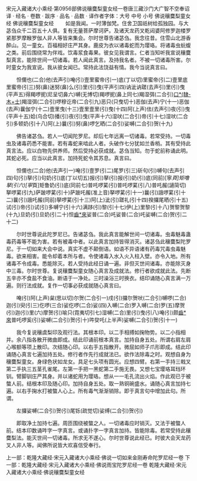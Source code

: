 宋元入藏诸大小乘经·第0956部佛说穰麌梨童女经一卷唐三藏沙门大广智不空奉诏译
· 经名 · 卷数 · 跋序
· 品名 · 品数 · 译作者字体：大号 中号 小号
佛说穰麌梨童女经
佛说穰麌梨童女经
　　如是我闻。一时薄伽梵。住舍卫国祇树给孤独园。与大苾刍众千二百五十人俱。复有无量菩萨摩诃萨。及诸天龙药叉乾闼婆阿修罗迦楼罗紧那罗摩睺罗伽人非人等皆来集会。尔时世尊告诸苾刍。我念往昔。住雪山北游香醉山。见一童女。百福相好庄严其身。鹿皮为衣以诸毒蛇而为璎珞。将诸毒虫蚖蝮之类。前后围绕常为伴戏。饮毒浆食毒果。彼女见我谓言。仁者当知听我宣说穰麌梨真言。能除世间一切诸毒。若人闻此真言。及持我名者。不被一切诸毒所害。尔时童女为我宣说。我从彼女闻已。常持此法饶益有情。我今当说真言曰。

　　怛儞也(二合)他(去声引)唵(引)壹里蜜帝(引一)底(丁以切)里蜜帝(引二)壹里底里蜜帝(引三)努(鼻)迷努(鼻)么(引)里(引)曳(平声引四)讷泚讷蹉(去声引)里(引)曳(平声五)得羯啰抳(尼呈切鼻六)嚩(无博切)羯啰抳(鼻上同七)羯湿弭(二合引)[口*(隸-木+士)](引八)羯湿弭(二合引)啰穆讫帝(二合引九)恶只(只曳切十)恶伽(去声)宁(十一)恶伽(去声)曩伽宁(十二)壹里曳(十三)壹里壹里(引)曳(十四)阿(上声)佉(去声引)夜(引)曳(平声十五)姶(乌合切)播(引)夜(引)曳(平声十六)湿吠(二合引)帝(引十七)湿吠(二合引)多顿奶(引十八)阿(上)曩(引)努(鼻)啰乞晒(二合引)娑嚩(二合引)贺(十九)

　　佛告诸苾刍。若人一切闻陀罗尼。却后七年远离一切诸毒。若常受持。一切毒虫及诸毒药悉不能害。若有毒蛇来啮此人者。头破作七分犹如兰香梢。其有受持此真言法。应以白物先供养师。然后受持必获成就。苾刍当知。勿于蛇前称诵此明。其蛇必死。应当以此真言。加持死蛇令其苏息。真言曰。

　　怛儞也(二合)他(去声引一)唵(引)壹罗(引二)尾罗(引三)斫句(引)嚩句(去声引四)句(引)拏(引)句奶(引)底(丁以切五)报(引)拏(引)报(引)奶(引)底(同前)[寧*頁]矩噜拏(引六)[寧*頁]矩鲁奶(引)底(同前七)普吒啰蒵(引)普吒啰蒵(引八)普吒赧(讁简切)拏啰蒵(引九)萨跛啰蒵(引十)萨跛吒赧(准上音)拏啰蒵(引十一)曩(引)誐啰蒵(引十二)曩(引)誐吒赧(同前)拏啰蒵(引十三)阿(上)泚(引)蹉礼(引十四)揆攞尾晒(引十五)试(引)帝(引)试(引)多嚩宁(引十六)满跢(引)黎(引十七)伊(上)里黎(引十八)贺黎贺黎(十九)旦奶(引)旦奶(引二十)怛[齒*來](二十一)娑普(二合)吒娑普(二合)吒娑嚩(二合)贺(引二十二)

　　尔时世尊说此陀罗尼已。告诸苾刍。我此真言能解世间一切诸毒。虫毒魅毒蛊毒药毒等不能为害。若有被毒中者。以此真言加持皆得消灭。诸苾刍此穰麌梨陀罗尼。于一切如来大会中说。真实不虚不颠倒语。如语不异语诸有药毒咒毒虫毒魅毒。欲来相害。能令却着本所与者。令使诸毒入水入火入柱入壁。亦令入地。所有诸毒不令成毒。悉能除灭。若人受持此经日诵一遍。非但灭世间诸毒。亦能除灭身中三毒。尔时世尊。复说穰麌梨童女随心真言及成就法。修行者欲成就此法。先断五辛亦不食盐不食油。断语于一净处。三时澡浴三时换衣。结印诵随心真言满一万遍。则行法成就。复作一切事必获成就随心真言曰。

　　唵(引)阿(上声)枲(思以切)尔贺(二合引一)戌(引)攞尔贺吠(二合引)嚩啰(二合)迦(引)臾(引三)仡啰(三合)娑仡啰(二合)娑(四)入嚩(二合)罗入嚩(二合)罗(五)摩贺(引)迦(引)里(六)摩贺(引)喻只(霓夷切引七)湿嚩(二合)里(引)曳(引八)唵(引)颇[齒*來](引九)普吒啰奚(引)娑嚩(二合引)贺(引十)吽癹吒(上半声)娑嚩(二合引)贺(引十一)

　　我今复说穰虞梨印及观行法。其根本印。以二手相搏如掬物势。以二小指相并。余八指各散开微曲即成。结此印诵前根本真言。加持自身五处。所谓右肩左肩心喉额等项上散印。次结随心印。以右手五指散开。微屈如师子爪形即成。结此印诵随心真言七遍加持五处。修行者作先行成就法已。欲作法除毒之时。观想自身为穰麌梨童女。身绿色状如龙女。具足七头项有圆光。应想四臂。右第一手持三戟叉第二手执三五茎孔雀尾。左第一手把一黑蛇第二手施无畏。又想七宝璎珞耳珰环钏。臂脚钏庄严其身。并以诸蛇用为璎珞。想从一一毛孔流出火焰。作此观已于被螫人前。结根本印及随心印。加持自身五处。取一熟铜碗盛水。诵随心真言加持七遍。以右手掬水打被螫人心上。所有毒气渐渐销除。即于真言句中增加此句。所谓。

　　左攞娑嚩(二合引)贺(引)尾铄(疏觉切)娑缚(二合引)贺(引)

　　即取净土加持七遍。周匝围绕被螫之人。一切诸毒应时销灭。又法于被螫人前。结本印数诵吽字一字真言。或诵扑字一字真言加持。皆能除毒。若常受持此穰麌梨法。能灭世间一切诸毒。所求无不遂心。尔时世尊说此经已。时彼大会天龙药叉人非人等。闻佛所说皆大欢喜信受奉行。

上一部：乾隆大藏经·宋元入藏诸大小乘经·佛说一切如来金刚寿命陀罗尼经一卷
下一部：乾隆大藏经·宋元入藏诸大小乘经·佛说雨宝陀罗尼经一卷
乾隆大藏经·宋元入藏诸大小乘经·佛说穰麌梨童女经